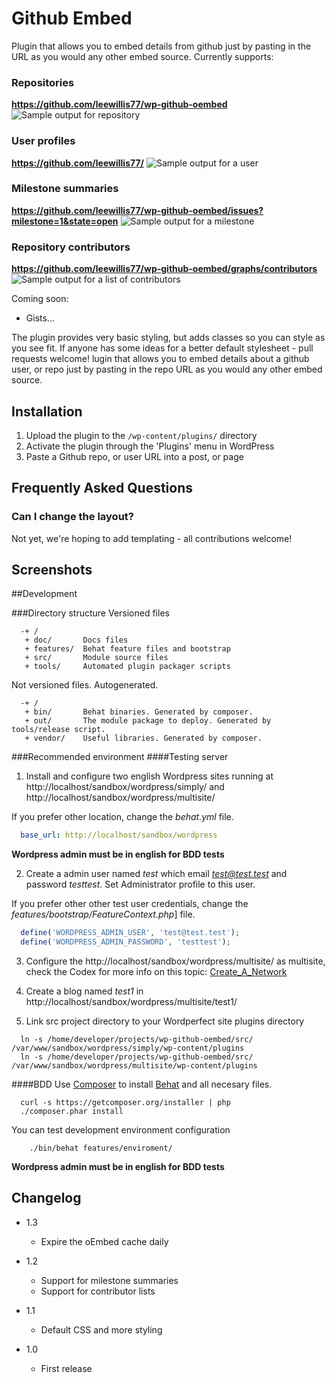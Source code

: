 # Github Embed

Plugin that allows you to embed details from github just by pasting in the URL as you would any other embed source. Currently supports:

### Repositories
__https://github.com/leewillis77/wp-github-oembed__
![Sample output for repository](https://raw.github.com/leewillis77/wp-github-oembed/master/screenshot-1.png)

### User profiles
__https://github.com/leewillis77/__
![Sample output for a user](https://raw.github.com/leewillis77/wp-github-oembed/master/screenshot-2.png)

### Milestone summaries
__https://github.com/leewillis77/wp-github-oembed/issues?milestone=1&state=open__
![Sample output for a milestone](https://raw.github.com/leewillis77/wp-github-oembed/master/screenshot-3.png)

### Repository contributors
__https://github.com/leewillis77/wp-github-oembed/graphs/contributors__
![Sample output for a list of contributors](https://raw.github.com/leewillis77/wp-github-oembed/master/screenshot-4.png)

Coming soon:

* Gists...

The plugin provides very basic styling, but adds classes so you can style as you see fit. If anyone has some ideas for a better default stylesheet - pull requests welcome!
lugin that allows you to embed details about a github user, or repo just by pasting in the repo URL as you would any other embed source.

## Installation

1. Upload the plugin to the `/wp-content/plugins/` directory
2. Activate the plugin through the 'Plugins' menu in WordPress
3. Paste a Github repo, or user URL into a post, or page

## Frequently Asked Questions

### Can I change the layout?
Not yet, we're hoping to add templating - all contributions welcome!

## Screenshots

##Development

###Directory structure
  Versioned files
```
  -+ /
   + doc/       Docs files
   + features/  Behat feature files and bootstrap
   + src/       Module source files
   + tools/     Automated plugin packager scripts
```

  Not versioned files. Autogenerated.
```
  -+ /
   + bin/       Behat binaries. Generated by composer.
   + out/       The module package to deploy. Generated by tools/release script.
   + vendor/    Useful libraries. Generated by composer.
```

###Recommended environment
####Testing server
1. Install and configure two english Wordpress sites running at http://localhost/sandbox/wordpress/simply/ and http://localhost/sandbox/wordpress/multisite/

  If you prefer other location, change the *behat.yml* file.
```yml
  base_url: http://localhost/sandbox/wordpress
```

**Wordpress admin must be in english for BDD tests**

2. Create a admin user named *test* which email *test@test.test* and password *testtest*. Set Administrator profile to this user.

  If you prefer other other test user credentials, change the *features/bootstrap/FeatureContext.php*] file.
```php
  define('WORDPRESS_ADMIN_USER', 'test@test.test');
  define('WORDPRESS_ADMIN_PASSWORD', 'testtest');
```

3. Configure the http://localhost/sandbox/wordpress/multisite/ as multisite, check the Codex for more info on this topic:  [Create_A_Network](http://codex.wordpress.org/Create_A_Network)

4. Create a blog named *test1* in http://localhost/sandbox/wordpress/multisite/test1/

5. Link src project directory to your Wordperfect site plugins directory
```shell
  ln -s /home/developer/projects/wp-github-oembed/src/ /var/www/sandbox/wordpress/simply/wp-content/plugins
  ln -s /home/developer/projects/wp-github-oembed/src/ /var/www/sandbox/wordpress/multisite/wp-content/plugins
```


####BDD
Use [Composer](http://getcomposer.org/) to install [Behat](http://behat.org) and all necesary files.
```shell
  curl -s https://getcomposer.org/installer | php
  ./composer.phar install
```

You can test development environment configuration
```shell
	./bin/behat features/enviroment/
```

**Wordpress admin must be in english for BDD tests**

## Changelog

- 1.3
    - Expire the oEmbed cache daily

- 1.2
    - Support for milestone summaries
    - Support for contributor lists
- 1.1
    - Default CSS and more styling
- 1.0
  	- First release

